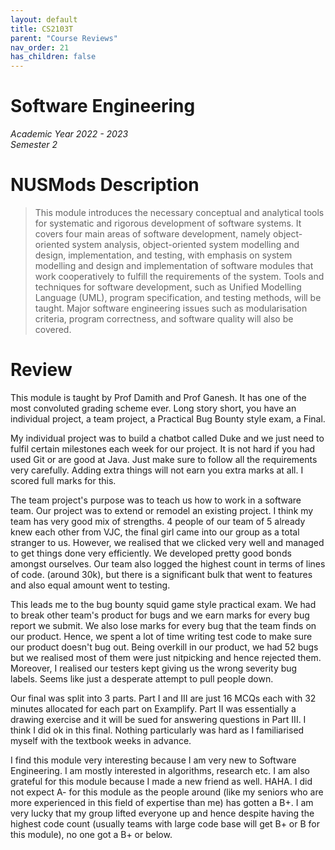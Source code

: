 ```yaml
---
layout: default
title: CS2103T
parent: "Course Reviews"
nav_order: 21
has_children: false
---
```


# Software Engineering
*Academic Year 2022 - 2023*  
*Semester 2*

# NUSMods Description
> This module introduces the necessary conceptual and analytical tools for systematic and rigorous development of software systems. It covers four main areas of software development, namely object-oriented system analysis, object-oriented system modelling and design, implementation, and testing, with emphasis on system modelling and design and implementation of software modules that work cooperatively to fulfill the requirements of the system. Tools and techniques for software development, such as Unified Modelling Language (UML), program specification, and testing methods, will be taught. Major software engineering issues such as modularisation criteria, program correctness, and software quality will also be covered.

# Review
This module is taught by Prof Damith and Prof Ganesh. It has one of the most convoluted grading scheme ever. Long story short, you have an individual project, a team project, a Practical Bug Bounty style exam, a Final.

My individual project was to build a chatbot called Duke and we just need to fulfil certain milestones each week for our project. It is not hard if you had used Git or are good at Java. Just make sure to follow all the requirements very carefully. Adding extra things will not earn you extra marks at all. I scored full marks for this.

The team project's purpose was to teach us how to work in a software team. Our project was to extend or remodel an existing project. I think my team has very good mix of strengths. 4 people of our team of 5 already knew each other from VJC, the final girl came into our group as a total stranger to us. However, we realised that we clicked very well and managed to get things done very efficiently. We developed pretty good bonds amongst ourselves. Our team also logged the highest count in terms of lines of code. (around 30k), but there is a significant bulk that went to features and also equal amount went to testing.

This leads me to the bug bounty squid game style practical exam. We had to break other team's product for bugs and we earn marks for every bug report we submit. We also lose marks for every bug that the team finds on our product. Hence, we spent a lot of time writing test code to make sure our product doesn't bug out. Being overkill in our product, we had 52 bugs but we realised most of them were just nitpicking and hence rejected them. Moreover, I realised our testers kept giving us the wrong severity bug labels. Seems like just a desperate attempt to pull people down.

Our final was split into 3 parts. Part I and III are just 16 MCQs each with 32 minutes allocated for each part on Examplify. Part II was essentially a drawing exercise and it will be sued for answering questions in Part III. I think I did ok in this final. Nothing particularly was hard as I familiarised myself with the textbook weeks in advance.

I find this module very interesting because I am very new to Software Engineering. I am mostly interested in algorithms, research etc. I am also grateful for this module because I made a new friend as well. HAHA. I did not expect A- for this module as the people around (like my seniors who are more experienced in this field of expertise than me) has gotten a B+. I am very lucky that my group lifted everyone up and hence despite having the highest code count (usually teams with large code base will get B+ or B for this module), no one got a B+ or below.
